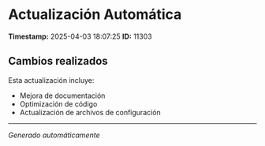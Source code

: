 # Actualización Automática

**Timestamp:** 2025-04-03 18:07:25
**ID:** 11303

## Cambios realizados

Esta actualización incluye:
- Mejora de documentación
- Optimización de código
- Actualización de archivos de configuración

---
*Generado automáticamente*
